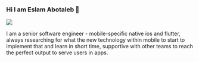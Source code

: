 ### Hi I am Eslam Abotaleb 👋


[<img src="https://img.shields.io/badge/linkedin-%230077B5.svg?&style=for-the-badge&logo=linkedin&logoColor=white">](https://www.linkedin.com/in/eslam-abotaleb-507a36b9/)

I am a senior software engineer - mobile-specific native ios and flutter, always researching for what the new technology within mobile
to start to implement that and learn in short time, supportive with other teams to reach the perfect output to serve users in apps.

<!-- **Vivekagent47/Vivekagent47** is a ✨ _special_ ✨ repository because its `README.md` (this file) appears on your GitHub profile. -->


<!--
**EslamAbotaleb/EslamAbotaleb** is a ✨ _special_ ✨ repository because its `README.md` (this file) appears on your GitHub profile.

Here are some ideas to get you started:

- 🔭 I have apps avaiable on app store and google play :
   - KolYoumAya (https://appadvice.com/app/d9-83-d9-84-d9-8a-d9-88-d9-85-d8-a2-d9-8a-d8-a9/1555502499#google_vignette)
   - SportEyeStore (https://appadvice.com/app/sporteye-store/1519001573)
- 🌱 I’m currently learning new features in naitve ios and flutter 
- 💬 ** Ask me about Native ios & Flutter  **

